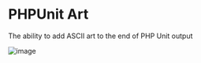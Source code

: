 # PHPUnit Art
The ability to add ASCII art to the end of PHP Unit output

![image](https://github.com/user-attachments/assets/2c391cda-d0dd-4da1-bd44-4c73466a2cbd)
